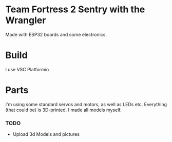 # Team Fortress 2 Sentry with the Wrangler

Made with ESP32 boards and some electronics. 

# Build

I use VSC Platformio

# Parts

I'm using some standard servos and motors, as well as LEDs etc. 
Everything (that could be) is 3D-printed. I made all models myself.

### TODO

* Upload 3d Models and pictures
